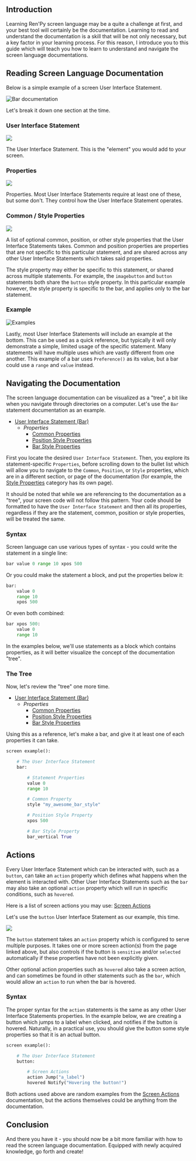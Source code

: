 ## Introduction

Learning Ren'Py screen language may be a quite a challenge at first, and your best tool will certainly be the documentation. Learning to read and understand the documentation is a skill that will be not only necessary, but a key factor in your learning process. For this reason, I introduce you to this guide which will teach you how to learn to understand and navigate the screen language documentations.

## Reading Screen Language Documentation

Below is a simple example of a screen User Interface Statement.

![Bar documentation](https://i.imgur.com/TdQZZLK.png)

Let's break it down one section at the time.

### User Interface Statement

![](https://i.imgur.com/BfQkD5o.png)

The User Interface Statement. This is the "element" you would add to your screen.

### Properties

![](https://i.imgur.com/T2OjUqB.png)

Properties. Most User Interface Statements require at least one of these, but some don't. They control how the User Interface Statement operates.

### Common / Style Properties

![](https://i.imgur.com/CnDXU2q.png)

A list of optional common, position, or other style properties that the User Interface Statements takes. Common and position properties are properties that are not specific to this particular statement, and are shared across any other User Interface Statements which takes said properties.

The style property may either be specific to this statement, or shared across multiple statements. For example, the `imagebutton` and `button` statements both share the `button` style property. In this particular example however, the style property is specific to the bar, and applies only to the bar statement.

### Example

![Examples](https://i.imgur.com/b3AMZed.png)

Lastly, most User Interface Statements will include an example at the bottom. This can be used as a quick reference, but typically it will only demonstrate a simple, limited usage of the specific statement. Many statements will have multiple uses which are vastly different from one another. This example of a bar uses `Preference()` as its value, but a bar could use a `range` and `value` instead.

## Navigating the Documentation

The screen language documentation can be visualized as a "tree", a bit like when you navigate through directories on a computer. Let's use the `Bar` statement documentation as an example.

* [User Interface Statement (Bar)](https://www.renpy.org/doc/html/screens.html#bar)
    * *Properties*
        * [Common Properties](https://www.renpy.org/doc/html/screens.html#common-properties)
        * [Position Style Properties](https://www.renpy.org/doc/html/style_properties.html#position-style-properties)
        * [Bar Style Properties](https://www.renpy.org/doc/html/style_properties.html#bar-style-properties)

First you locate the desired `User Interface Statement`. Then, you explore its statement-specific `Properties`, before scrolling down to the bullet list which will allow you to navigate to the `Common`, `Position`, or `Style` properties, which are in a different section, or page of the documentation (for example, the [Style Properties](https://www.renpy.org/doc/html/style_properties.html) category has its own page).

It should be noted that while we are referencing to the documentation as a "tree", your screen code will not follow this pattern. Your code should be formatted to have the `User Interface Statement` and then all its properties, regardless if they are the statement, common, position or style properties, will be treated the same.

### Syntax
Screen language can use various types of syntax - you could write the statement in a single line:
```py
bar value 0 range 10 xpos 500
```
Or you could make the statement a block, and put the properties below it:
```py
bar:
    value 0
    range 10
    xpos 500
```
Or even both combined:
```py
bar xpos 500:
    value 0
    range 10
```
In the examples below, we'll use statements as a block which contains properties, as it will better visualize the concept of the documentation "tree".

### The Tree
Now, let's review the "tree" one more time.

* [User Interface Statement (Bar)](https://www.renpy.org/doc/html/screens.html#bar)
    * *Properties*
        * [Common Properties](https://www.renpy.org/doc/html/screens.html#common-properties)
        * [Position Style Properties](https://www.renpy.org/doc/html/style_properties.html#position-style-properties)
        * [Bar Style Properties](https://www.renpy.org/doc/html/style_properties.html#bar-style-properties)

Using this as a reference, let's make a bar, and give it at least one of each properties it can take.

```py
screen example():

    # The User Interface Statement
    bar:

        # Statement Properties
        value 0
        range 10

        # Common Property
        style "my_awesome_bar_style"

        # Position Style Property
        xpos 500

        # Bar Style Property
        bar_vertical True
```

## Actions

Every User Interface Statement which can be interacted with, such as a `button`, can take an `action` property which defines what happens when the element is interacted with. Other User Interface Statements such as the `bar` may also take an optional `action` property which will run in specific conditions, such as `hovered`.

Here is a list of screen actions you may use: [Screen Actions](https://www.renpy.org/doc/html/screen_actions.html)

Let's use the `button` User Interface Statement as our example, this time.

![](https://i.imgur.com/ZnSw6L3.png)

The `button` statement takes an `action` property which is configured to serve multiple purposes. It takes one or more screen action(s) from the page linked above, but also controls if the button is `sensitive` and/or `selected` automatically if these properties have not been explicitly given.

Other optional action properties such as `hovered` also take a screen action, and can sometimes be found in other statements such as the `bar`, which would allow an `action` to run when the bar is hovered.

### Syntax

The proper syntax for the `action` statements is the same as any other User Interface Statements properties. In the example below, we are creating a button which jumps to a label when clicked, and notifies if the button is hovered. Naturally, in a practical use, you should give the button some style properties so that it is an actual button.


```py
screen example():

    # The User Interface Statement
    button:

        # Screen Actions
        action Jump("a_label")
        hovered Notify("Hovering the button!")
```

Both actions used above are random examples from the [Screen Actions](https://www.renpy.org/doc/html/screen_actions.html) documentation, but the actions themselves could be anything from the documentation.

## Conclusion

And there you have it - you should now be a bit more familiar with how to read the screen language documentation. Equipped with newly acquired knowledge, go forth and create!
